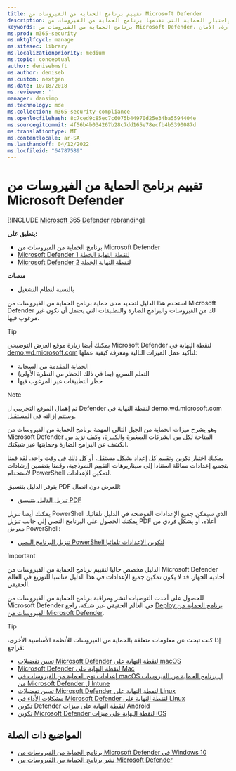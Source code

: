 ```yaml
---
title: تقييم برنامج الحماية من الفيروسات من Microsoft Defender
description: يمكن للشركات من جميع الأحجام استخدام هذا الدليل لتقييم واختبار الحماية التي تقدمها برنامج الحماية من الفيروسات من Microsoft Defender في Windows.
keywords: برنامج الحماية من الفيروسات من Microsoft Defender، حماية السحابة، السحابة، الحماية من البرامج الضارة، الأمان، Defender، التقييم، الاختبار، الحماية، المقارنة، الحماية في الوقت الحقيقي
ms.prod: m365-security
ms.mktglfcycl: manage
ms.sitesec: library
ms.localizationpriority: medium
ms.topic: conceptual
author: denisebmsft
ms.author: deniseb
ms.custom: nextgen
ms.date: 10/18/2018
ms.reviewer: ''
manager: dansimp
ms.technology: mde
ms.collection: m365-security-compliance
ms.openlocfilehash: 8c7ced9c85ec7c6075b44970d25e34ba5594404e
ms.sourcegitcommit: 4f56b4b034267b28c7dd165e78ecfb4b5390087d
ms.translationtype: MT
ms.contentlocale: ar-SA
ms.lasthandoff: 04/12/2022
ms.locfileid: "64787589"
---
```

# <a name="evaluate-microsoft-defender-antivirus"></a>تقييم برنامج الحماية من الفيروسات من Microsoft Defender

[!INCLUDE [Microsoft 365 Defender rebranding](../../includes/microsoft-defender.md)]


**ينطبق على:**

- برنامج الحماية من الفيروسات من Microsoft Defender
- [Microsoft Defender لنقطة النهاية الخطة 1](https://go.microsoft.com/fwlink/?linkid=2154037)
- [Microsoft Defender لنقطة النهاية الخطة 2](https://go.microsoft.com/fwlink/?linkid=2154037)

**منصات**
- بالنسبة لنظام التشغيل

استخدم هذا الدليل لتحديد مدى حماية برنامج الحماية من الفيروسات من Microsoft Defender لك من الفيروسات والبرامج الضارة والتطبيقات التي يحتمل أن تكون غير مرغوب فيها.

> [!TIP]
>يمكنك أيضا زيارة موقع العرض التوضيحي Microsoft Defender لنقطة النهاية في [demo.wd.microsoft.com](https://demo.wd.microsoft.com?ocid=cx-wddocs-testground) لتأكيد عمل الميزات التالية ومعرفة كيفية عملها:
>
> - الحماية المقدمة من السحابة
> - التعلم السريع (بما في ذلك الحظر من النظرة الأولى)
> - حظر التطبيقات غير المرغوب فيها

> [!NOTE]
> تم إهمال الموقع التجريبي ل Defender لنقطة النهاية في demo.wd.microsoft.com وستتم إزالته في المستقبل.

وهو يشرح ميزات الحماية من الجيل التالي المهمة برنامج الحماية من الفيروسات من Microsoft Defender المتاحة لكل من الشركات الصغيرة والكبيرة، وكيف تزيد من الكشف عن البرامج الضارة وحمايتها عبر شبكتك.

يمكنك اختيار تكوين وتقييم كل إعداد بشكل مستقل، أو كل ذلك في وقت واحد. لقد قمنا بتجميع إعدادات مماثلة استنادا إلى سيناريوهات التقييم النموذجية، وقمنا بتضمين إرشادات لاستخدام PowerShell لتمكين الإعدادات.

يتوفر الدليل بتنسيق PDF للعرض دون اتصال:

- [تنزيل الدليل بتنسيق PDF](https://www.microsoft.com/download/details.aspx?id=54795)

يمكنك أيضا تنزيل PowerShell الذي سيمكن جميع الإعدادات الموضحة في الدليل تلقائيا. يمكنك الحصول على البرنامج النصي إلى جانب تنزيل PDF أعلاه، أو بشكل فردي من معرض PowerShell:

- [تنزيل البرنامج النصي PowerShell لتكوين الإعدادات تلقائيا](https://www.powershellgallery.com/packages/WindowsDefender_InternalEvaluationSettings)

> [!IMPORTANT]
> الدليل مخصص حاليا لتقييم برنامج الحماية من الفيروسات من Microsoft Defender أحادية الجهاز. قد لا يكون تمكين جميع الإعدادات في هذا الدليل مناسبا للتوزيع في العالم الحقيقي.
>
> للحصول على أحدث التوصيات لنشر ومراقبة برنامج الحماية من الفيروسات من Microsoft Defender في العالم الحقيقي عبر شبكة، راجع [Deploy برنامج الحماية من الفيروسات من Microsoft Defender](deploy-manage-report-microsoft-defender-antivirus.md).

> [!TIP]
> إذا كنت تبحث عن معلومات متعلقة بالحماية من الفيروسات للأنظمة الأساسية الأخرى، فراجع:
> - [تعيين تفضيلات Microsoft Defender لنقطة النهاية على macOS](mac-preferences.md)
> - [Microsoft Defender لنقطة النهاية على Mac](microsoft-defender-endpoint-mac.md)
> - [إعدادات نهج الحماية من الفيروسات في macOS ل برنامج الحماية من الفيروسات من Microsoft Defender ل Intune](/mem/intune/protect/antivirus-microsoft-defender-settings-macos)
> - [تعيين تفضيلات Microsoft Defender لنقطة النهاية على Linux](linux-preferences.md)
> - [مشكلات الأداء في Microsoft Defender لنقطة النهاية على Linux](microsoft-defender-endpoint-linux.md)
> - [تكوين Defender لنقطة النهاية على ميزات Android](android-configure.md)
> - [تكوين Microsoft Defender لنقطة النهاية على ميزات iOS](ios-configure-features.md)

## <a name="related-topics"></a>المواضيع ذات الصلة

- [برنامج الحماية من الفيروسات من Microsoft Defender في Windows 10](microsoft-defender-antivirus-in-windows-10.md)
- [نشر برنامج الحماية من الفيروسات من Microsoft Defender](deploy-manage-report-microsoft-defender-antivirus.md)